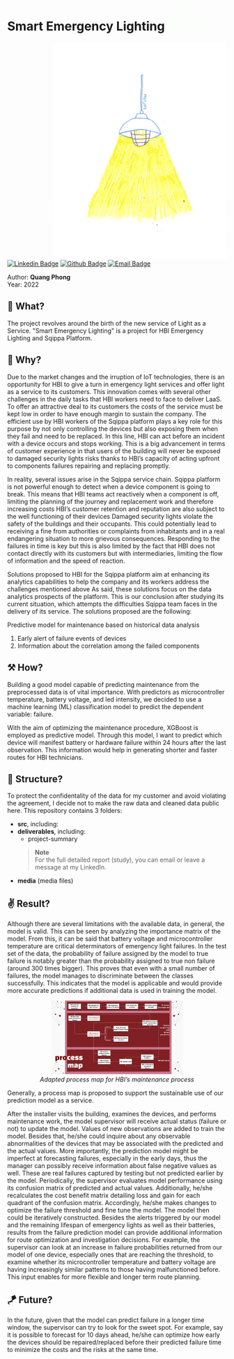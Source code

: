 <h1> Smart Emergency Lighting
<img src="https://github.com/quang-phong/project-2-smart-emergency-lighting/blob/main/media/gif/dog-says-hi.gif" width="80px">
</h1>

<img align='right' src="https://github.com/quang-phong/project-2-smart-emergency-lighting/blob/main/media/gif/ceiling-light.gif" width="400px">

[![Linkedin Badge](https://img.shields.io/badge/-@quangphong-0072b1?style=flat&logo=LinkedIn&link=https://www.linkedin.com/in/quangphong/)](https://www.linkedin.com/in/quangphong/) 
[![Github Badge](https://img.shields.io/badge/-@quang--phong-171515?style=flat&logo=github&logoColor=white&link=https://github.com/quang-phong)](https://github.com/quang-phong)
[![Email Badge](https://img.shields.io/badge/-quangtrieuphong@outlook.com-00a2ed?style=flat&logo=microsoftoutlook&logoColor=white&link=mailto:quangtrieuphong@outlook.com)](mailto:quangtrieuphong@outlook.com)


Author: **Quang Phong**  
Year: 2022

## 🧐 What?

The project revolves around the birth of the new service of Light as a Service. "Smart Emergency Lighting" is a project for HBI Emergency Lighting and Sqippa Platform.

## 🤷 Why?  
Due to the market changes and the irruption of IoT technologies, there is an opportunity for HBI to give a turn in emergency light services and offer light as a service to its customers. This innovation comes with several other challenges in the daily tasks that HBI workers need to face to deliver LaaS. To offer an attractive deal to its customers the costs of the service must be kept low in order to have enough margin to sustain
the company. The efficient use by HBI workers of the Sqippa platform plays a key role for this purpose by not only controlling the devices but also exposing them when they fail and need to be replaced. In this line, HBI can act before an incident with a device occurs and stops working. This is a big advancement in terms of customer experience in that users of the
building will never be exposed to damaged security lights risks thanks to HBI’s capacity of acting upfront to components failures repairing and replacing promptly.

In reality, several issues arise in the Sqippa service chain. Sqippa platform is not powerful enough to detect when a device component is going to break. This means that HBI teams act reactively when a component is off, limiting the planning of the journey and replacement work and therefore increasing costs HBI’s customer retention and reputation are also subject to the well functioning of their devices Damaged security lights violate the safety of the buildings and their occupants. This could potentially lead to receiving a fine from authorities or complaints from inhabitants and in a real endangering situation to more grievous consequences. Responding to the failures in time is key but this is also limited by the fact that HBI does not contact directly with its customers but with intermediaries, limiting the flow of information and the speed of
reaction.

Solutions proposed to HBI for the Sqippa platform aim at enhancing
its analytics capabilities to help the company and its workers address the challenges mentioned above As said, these solutions focus on the data analytics prospects of the platform. This is our conclusion after studying its current situation, which attempts the difficulties Sqippa team faces in the delivery of its service. The solutions proposed are the following:

Predictive model for maintenance based on historical data analysis
1. Early alert of failure events of devices
2. Information about the correlation among the failed components

## ⚒️ How?  
Building a good model capable of predicting maintenance from the preprocessed data is of vital importance. With predictors as microcontroller temperature, battery voltage, and led intensity, we decided to use a machine learning (ML) classification model to predict the dependent variable: failure.

With the aim of optimizing the maintenance procedure, XGBoost is employed as predictive model. Through this model, I want to predict which device will manifest battery or hardware failure within 24 hours after the last observation. This information would help in generating shorter and faster routes for HBI technicians.

## 🧱 Structure?
To protect the confidentality of the data for my customer and avoid violating the agreement, I decide not to make the raw data and cleaned data public here.
This repository contains 3 folders:
- **src**, including: 
- **deliverables**, including:
    + project-summary
    > **Note**  
    > For the full detailed report (study), you can email or leave a message at my LinkedIn.
- **media** (media files)
  
## ✌️ Result?  

Although there are several limitations with the available data, in general, the model is valid. This can be seen by analyzing the importance matrix of the model. From this, it can be said that battery voltage and
microcontroller temperature are critical determinators of emergency light failures. In the test set of the data, the probability of failure assigned by the model to true failure is notably greater than the probability assigned to true non failure (around 300 times bigger). This proves that even with a small number of failures, the model manages to discriminate between the classes successfully. This indicates that the model is applicable and would provide more accurate predictions if additional data is used in training the model.

<p align="center" width="100%">
    <img src="https://github.com/quang-phong/project-2-smart-emergency-lighting/blob/main/media/img/new-process-map.png" width="60%"> <br>  
    <em>Adapted process map for HBI’s maintenance process</em>
</p>

Generally, a process map is proposed to support the sustainable use of our
prediction model as a service. 

After the installer visits the building, examines the devices, and performs maintenance work, the model supervisor will receive actual status (failure or not) to update the model. Values of new observations are added to train the model. Besides that, he/she could inquire about any observable abnormalities of the devices that may be associated with the predicted and the actual values. More importantly, the prediction model might be imperfect at forecasting failures, especially in the early days, thus the manager can possibly receive information about false negative values as well. These are real failures captured by testing but not predicted earlier by the model. Periodically, the supervisor evaluates model performance using its confusion matrix of predicted and actual values. Additionally, he/she recalculates the cost benefit matrix detailing loss and gain for each quadrant of the confusion matrix. Accordingly, he/she makes changes to optimize the failure threshold and fine tune the model. The model then could be iteratively constructed.
Besides the alerts triggered by our model and the remaining lifespan of emergency lights as well as their batteries, results from the failure prediction model can provide additional information for route optimization and investigation decisions. For example, the supervisor can look at an increase in failure probabilities returned from our model of one device, especially ones that are reaching the threshold, to examine whether its microcontroller temperature and battery voltage are having increasingly similar patterns to those having malfunctioned before. This input enables for more flexible and longer term route planning.

## 🪁 Future?
In the future, given that the model can predict failure in a longer time window, the supervisor can try to look for the sweet spot. For example, say it is possible to forecast for 10 days ahead, he/she can optimize how early the devices should be repaired/replaced before their predicted failure time to minimize the costs and the risks at the same time.
